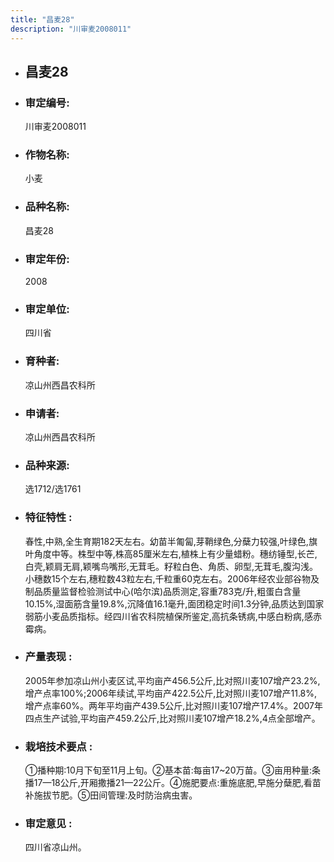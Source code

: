 ```yaml
---
title: "昌麦28"
description: "川审麦2008011"
---
```

* ## 昌麦28
* ###  审定编号:  
   川审麦2008011

*  ### 作物名称:  
   小麦

*   ###  品种名称: 
    昌麦28

*   ### 审定年份: 
    2008

*   ### 审定单位:  
    四川省

*   ### 育种者:  
    凉山州西昌农科所

*   ### 申请者:  
    凉山州西昌农科所

*   ### 品种来源:  
    选1712/选1761

*   ### 特征特性 : 
    春性,中熟,全生育期182天左右。幼苗半匍匐,芽鞘绿色,分蘖力较强,叶绿色,旗叶角度中等。株型中等,株高85厘米左右,植株上有少量蜡粉。穗纺锤型,长芒,白壳,颖肩无肩,颖嘴鸟嘴形,无茸毛。籽粒白色、角质、卵型,无茸毛,腹沟浅。小穗数15个左右,穗粒数43粒左右,千粒重60克左右。2006年经农业部谷物及制品质量监督检验测试中心(哈尔滨)品质测定,容重783克/升,粗蛋白含量10.15%,湿面筋含量19.8%,沉降值16.1毫升,面团稳定时间1.3分钟,品质达到国家弱筋小麦品质指标。经四川省农科院植保所鉴定,高抗条锈病,中感白粉病,感赤霉病。

*   ### 产量表现 : 
    2005年参加凉山州小麦区试,平均亩产456.5公斤,比对照川麦107增产23.2%,增产点率100%;2006年续试,平均亩产422.5公斤,比对照川麦107增产11.8%,增产点率60%。两年平均亩产439.5公斤,比对照川麦107增产17.4%。2007年四点生产试验,平均亩产459.2公斤,比对照川麦107增产18.2%,4点全部增产。

*   ### 栽培技术要点 : 
    ①播种期:10月下旬至11月上旬。②基本苗:每亩17~20万苗。③亩用种量:条播17—18公斤,开厢撒播21—22公斤。④施肥要点:重施底肥,早施分蘖肥,看苗补施拔节肥。⑤田间管理:及时防治病虫害。

*   ### 审定意见 : 
    四川省凉山州。
